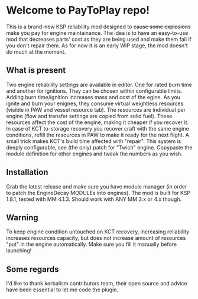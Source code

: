 # Welcome to PayToPlay repo!

This is a brand-new KSP reliability mod designed to  ~~cause some explosions~~ make you pay for engine maintainance. The idea is to have an easy-to-use mod that decreases parts' cost as they are being used and make them fail if you don't repair them. As for now it is an early WIP stage, the mod doesn't do much at the moment.

## What is present

Two engine reliability settings are available in editor. One for rated burn time and another for ignitions. They can be chosen within configurable limits. Adding burn time/ignition increases mass and cost of the egine. As you ignite and burn your enignes, they consume virtual weightless resources (visible in PAW and vessel resource tab). The resources are individual per engine (flow and transfer settings are copied from solid fuel). These resources affect the cost of the engine, making it cheaper if you recover it.
In case of KCT to-storage recovery you recover craft with the same engine conditions, refill the resources in PAW to make it ready for the next flight. A small trick makes KCT's build time affected with "repair".
This system is deeply configurable, see (the only) patch for "Twich" engine. Copypaste the module definition for other engines and tweak the numbers as you wish.

## Installation

Grab the latest release and make sure you have module manager (in order to patch the EngineDecay MODULEs into engines). The mod is built for KSP 1.8.1, tested with MM 4.1.3. Should work with ANY MM 3.x or 4.x though.

## Warning

To keep engine condition untouched on KCT recovery, increasing reliability increases resources capacity, but does not increase amount of resources "put" in the engine automatically. Make sure you fill it manually before launching!

## Some regards

I'd like to thank kerbalism contributors team, their open source and advice have been essential to let me code the plugin.

